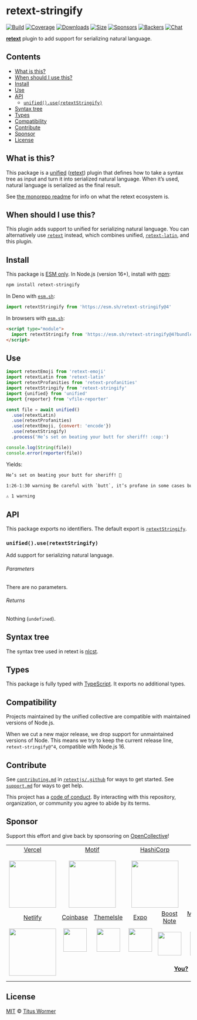 # retext-stringify

[![Build][build-badge]][build]
[![Coverage][coverage-badge]][coverage]
[![Downloads][downloads-badge]][downloads]
[![Size][size-badge]][size]
[![Sponsors][sponsors-badge]][collective]
[![Backers][backers-badge]][collective]
[![Chat][chat-badge]][chat]

**[retext][]** plugin to add support for serializing natural language.

## Contents

*   [What is this?](#what-is-this)
*   [When should I use this?](#when-should-i-use-this)
*   [Install](#install)
*   [Use](#use)
*   [API](#api)
    *   [`unified().use(retextStringify)`](#unifieduseretextstringify)
*   [Syntax tree](#syntax-tree)
*   [Types](#types)
*   [Compatibility](#compatibility)
*   [Contribute](#contribute)
*   [Sponsor](#sponsor)
*   [License](#license)

## What is this?

This package is a [unified][] ([retext][]) plugin that defines how to take a
syntax tree as input and turn it into serialized natural language.
When it’s used, natural language is serialized as the final result.

See [the monorepo readme][retext] for info on what the retext ecosystem is.

## When should I use this?

This plugin adds support to unified for serializing natural language.
You can alternatively use [`retext`][retext-core] instead, which combines
unified, [`retext-latin`][retext-latin], and this plugin.

## Install

This package is [ESM only][esm].
In Node.js (version 16+), install with [npm][]:

```sh
npm install retext-stringify
```

In Deno with [`esm.sh`][esmsh]:

```js
import retextStringify from 'https://esm.sh/retext-stringify@4'
```

In browsers with [`esm.sh`][esmsh]:

```html
<script type="module">
  import retextStringify from 'https://esm.sh/retext-stringify@4?bundle'
</script>
```

## Use

```js
import retextEmoji from 'retext-emoji'
import retextLatin from 'retext-latin'
import retextProfanities from 'retext-profanities'
import retextStringify from 'retext-stringify'
import {unified} from 'unified'
import {reporter} from 'vfile-reporter'

const file = await unified()
  .use(retextLatin)
  .use(retextProfanities)
  .use(retextEmoji, {convert: 'encode'})
  .use(retextStringify)
  .process('He’s set on beating your butt for sheriff! :cop:')

console.log(String(file))
console.error(reporter(file))
```

Yields:

```txt
He’s set on beating your butt for sheriff! 👮
```

```txt
1:26-1:30 warning Be careful with `butt`, it’s profane in some cases butt retext-profanities

⚠ 1 warning
```

## API

This package exports no identifiers.
The default export is [`retextStringify`][api-retext-stringify].

### `unified().use(retextStringify)`

Add support for serializing natural language.

###### Parameters

There are no parameters.

###### Returns

Nothing (`undefined`).

## Syntax tree

The syntax tree used in retext is [nlcst][].

## Types

This package is fully typed with [TypeScript][].
It exports no additional types.

## Compatibility

Projects maintained by the unified collective are compatible with maintained
versions of Node.js.

When we cut a new major release, we drop support for unmaintained versions of
Node.
This means we try to keep the current release line, `retext-stringify@^4`,
compatible with Node.js 16.

## Contribute

See [`contributing.md`][contributing] in [`retextjs/.github`][health] for ways
to get started.
See [`support.md`][support] for ways to get help.

This project has a [code of conduct][coc].
By interacting with this repository, organization, or community you agree to
abide by its terms.

## Sponsor

Support this effort and give back by sponsoring on [OpenCollective][collective]!

<table>
<tr valign="middle">
<td width="20%" align="center" rowspan="2" colspan="2">
  <a href="https://vercel.com">Vercel</a><br><br>
  <a href="https://vercel.com"><img src="https://avatars1.githubusercontent.com/u/14985020?s=256&v=4" width="128"></a>
</td>
<td width="20%" align="center" rowspan="2" colspan="2">
  <a href="https://motif.land">Motif</a><br><br>
  <a href="https://motif.land"><img src="https://avatars1.githubusercontent.com/u/74457950?s=256&v=4" width="128"></a>
</td>
<td width="20%" align="center" rowspan="2" colspan="2">
  <a href="https://www.hashicorp.com">HashiCorp</a><br><br>
  <a href="https://www.hashicorp.com"><img src="https://avatars1.githubusercontent.com/u/761456?s=256&v=4" width="128"></a>
</td>
<td width="20%" align="center" rowspan="2" colspan="2">
  <a href="https://www.gitbook.com">GitBook</a><br><br>
  <a href="https://www.gitbook.com"><img src="https://avatars1.githubusercontent.com/u/7111340?s=256&v=4" width="128"></a>
</td>
<td width="20%" align="center" rowspan="2" colspan="2">
  <a href="https://www.gatsbyjs.org">Gatsby</a><br><br>
  <a href="https://www.gatsbyjs.org"><img src="https://avatars1.githubusercontent.com/u/12551863?s=256&v=4" width="128"></a>
</td>
</tr>
<tr valign="middle">
</tr>
<tr valign="middle">
<td width="20%" align="center" rowspan="2" colspan="2">
  <a href="https://www.netlify.com">Netlify</a><br><br>
  <!--OC has a sharper image-->
  <a href="https://www.netlify.com"><img src="https://images.opencollective.com/netlify/4087de2/logo/256.png" width="128"></a>
</td>
<td width="10%" align="center">
  <a href="https://www.coinbase.com">Coinbase</a><br><br>
  <a href="https://www.coinbase.com"><img src="https://avatars1.githubusercontent.com/u/1885080?s=256&v=4" width="64"></a>
</td>
<td width="10%" align="center">
  <a href="https://themeisle.com">ThemeIsle</a><br><br>
  <a href="https://themeisle.com"><img src="https://avatars1.githubusercontent.com/u/58979018?s=128&v=4" width="64"></a>
</td>
<td width="10%" align="center">
  <a href="https://expo.io">Expo</a><br><br>
  <a href="https://expo.io"><img src="https://avatars1.githubusercontent.com/u/12504344?s=128&v=4" width="64"></a>
</td>
<td width="10%" align="center">
  <a href="https://boostnote.io">Boost Note</a><br><br>
  <a href="https://boostnote.io"><img src="https://images.opencollective.com/boosthub/6318083/logo/128.png" width="64"></a>
</td>
<td width="10%" align="center">
  <a href="https://markdown.space">Markdown Space</a><br><br>
  <a href="https://markdown.space"><img src="https://images.opencollective.com/markdown-space/e1038ed/logo/128.png" width="64"></a>
</td>
<td width="10%" align="center">
  <a href="https://www.holloway.com">Holloway</a><br><br>
  <a href="https://www.holloway.com"><img src="https://avatars1.githubusercontent.com/u/35904294?s=128&v=4" width="64"></a>
</td>
<td width="10%"></td>
<td width="10%"></td>
</tr>
<tr valign="middle">
<td width="100%" align="center" colspan="8">
  <br>
  <a href="https://opencollective.com/unified"><strong>You?</strong></a>
  <br><br>
</td>
</tr>
</table>

## License

[MIT][license] © [Titus Wormer][author]

<!-- Definitions -->

[build-badge]: https://github.com/retextjs/retext/workflows/main/badge.svg

[build]: https://github.com/retextjs/retext/actions

[coverage-badge]: https://img.shields.io/codecov/c/github/retextjs/retext.svg

[coverage]: https://codecov.io/github/retextjs/retext

[downloads-badge]: https://img.shields.io/npm/dm/retext-stringify.svg

[downloads]: https://www.npmjs.com/package/retext-stringify

[size-badge]: https://img.shields.io/bundlephobia/minzip/retext-stringify.svg

[size]: https://bundlephobia.com/result?p=retext-stringify

[sponsors-badge]: https://opencollective.com/unified/sponsors/badge.svg

[backers-badge]: https://opencollective.com/unified/backers/badge.svg

[collective]: https://opencollective.com/unified

[chat-badge]: https://img.shields.io/badge/chat-discussions-success.svg

[chat]: https://github.com/retextjs/retext/discussions

[health]: https://github.com/retextjs/.github

[contributing]: https://github.com/retextjs/.github/blob/main/contributing.md

[support]: https://github.com/retextjs/.github/blob/main/support.md

[coc]: https://github.com/retextjs/.github/blob/main/code-of-conduct.md

[license]: https://github.com/retextjs/retext/blob/main/license

[author]: https://wooorm.com

[npm]: https://docs.npmjs.com/cli/install

[esm]: https://gist.github.com/sindresorhus/a39789f98801d908bbc7ff3ecc99d99c

[esmsh]: https://esm.sh

[nlcst]: https://github.com/syntax-tree/nlcst

[retext]: https://github.com/retextjs/retext

[retext-core]: https://github.com/retextjs/retext/tree/main/packages/retext

[retext-latin]: https://github.com/retextjs/retext/tree/main/packages/retext-latin

[typescript]: https://www.typescriptlang.org

[unified]: https://github.com/unifiedjs/unified

[api-retext-stringify]: #unifieduseretextstringify
